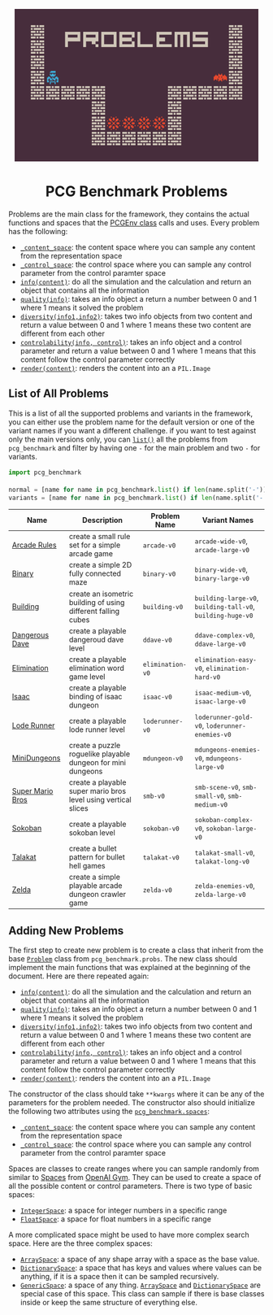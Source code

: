 <p align="center">
  <img height="300px" src="../../images/problems.png"/>
</p>
<h1 align="center">
PCG Benchmark Problems
</h1>

Problems are the main class for the framework, they contains the actual functions and spaces that the [PCGEnv class](https://github.com/amidos2006/pcg_benchmark/blob/main/pcg_benchmark/pcg_env.py) calls and uses. Every problem has the following:
- [`_content_space`](https://github.com/amidos2006/pcg_benchmark/blob/main/pcg_benchmark/probs/problem.py#L16): the content space where you can sample any content from the representation space
- [`_control_space`](https://github.com/amidos2006/pcg_benchmark/blob/main/pcg_benchmark/probs/problem.py#L17): the control space where you can sample any control parameter from the control paramter space
- [`info(content)`](https://github.com/amidos2006/pcg_benchmark/blob/main/pcg_benchmark/probs/problem.py#L32): do all the simulation and the calculation and return an object that contains all the information
- [`quality(info)`](https://github.com/amidos2006/pcg_benchmark/blob/main/pcg_benchmark/probs/problem.py#L49): takes an info object a return a number between 0 and 1 where 1 means it solved the problem
- [`diversity(info1,info2)`](https://github.com/amidos2006/pcg_benchmark/blob/main/pcg_benchmark/probs/problem.py#L66): takes two info objects from two content and return a value between 0 and 1 where 1 means these two content are different from each other
- [`controlability(info, control)`](https://github.com/amidos2006/pcg_benchmark/blob/main/pcg_benchmark/probs/problem.py#L84): takes an info object and a control parameter and return a value between 0 and 1 where 1 means that this content follow the control parameter correctly
- [`render(content)`](https://github.com/amidos2006/pcg_benchmark/blob/main/pcg_benchmark/probs/problem.py#L96): renders the content into an a `PIL.Image`

## List of All Problems
This is a list of all the supported problems and variants in the framework, you can either use the problem name for the default version or one of the variant names if you want a different challenge. if you want to test against only the main versions only, you can [`list()`](https://github.com/amidos2006/pcg_benchmark/blob/main/pcg_benchmark/__init__.py#L28) all the problems from `pcg_benchmark` and filter by having one `-` for the main problem and two `-` for variants.

```python
import pcg_benchmark

normal = [name for name in pcg_benchmark.list() if len(name.split('-')) == 2]
variants = [name for name in pcg_benchmark.list() if len(name.split('-')) > 2]
```

| Name | Description | Problem Name | Variant Names |
| ---- | ----------- | ------------ | ------------- |
| [Arcade Rules](https://github.com/amidos2006/pcg_benchmark/blob/main/pcg_benchmark/probs/arcaderules/README.md) | create a small rule set for a simple arcade game | `arcade-v0` | `arcade-wide-v0`, `arcade-large-v0` |
| [Binary](https://github.com/amidos2006/pcg_benchmark/blob/main/pcg_benchmark/probs/binary/README.md) | create a simple 2D fully connected maze | `binary-v0` | `binary-wide-v0`, `binary-large-v0` |
| [Building](https://github.com/amidos2006/pcg_benchmark/blob/main/pcg_benchmark/probs/building/README.md) | create an isometric building of using different falling cubes | `building-v0` | `building-large-v0`, `building-tall-v0`, `building-huge-v0` |
| [Dangerous Dave](https://github.com/amidos2006/pcg_benchmark/blob/main/pcg_benchmark/probs/ddave/README.md) | create a playable dangeroud dave level | `ddave-v0` | `ddave-complex-v0`, `ddave-large-v0` |
| [Elimination](https://github.com/amidos2006/pcg_benchmark/blob/main/pcg_benchmark/probs/elimination/README.md) | create a playable elimination word game level | `elimination-v0` | `elimination-easy-v0`, `elimination-hard-v0` |
| [Isaac](https://github.com/amidos2006/pcg_benchmark/blob/main/pcg_benchmark/probs/isaac/README.md) | create a playable binding of isaac dungeon | `isaac-v0` | `isaac-medium-v0`, `isaac-large-v0` |
| [Lode Runner](https://github.com/amidos2006/pcg_benchmark/blob/main/pcg_benchmark/probs/loderunner/README.md) | create a playable lode runner level | `loderunner-v0` | `loderunner-gold-v0`, `loderunner-enemies-v0` |
| [MiniDungeons](https://github.com/amidos2006/pcg_benchmark/blob/main/pcg_benchmark/probs/mdungeons/README.md) | create a puzzle roguelike playable dungeon for mini dungeons | `mdungeon-v0` | `mdungeons-enemies-v0`, `mdungeons-large-v0` |
| [Super Mario Bros](https://github.com/amidos2006/pcg_benchmark/blob/main/pcg_benchmark/probs/smb/README.md) | create a playable super mario bros level using vertical slices | `smb-v0` | `smb-scene-v0`, `smb-small-v0`, `smb-medium-v0` |
| [Sokoban](https://github.com/amidos2006/pcg_benchmark/blob/main/pcg_benchmark/probs/sokoban/README.md) | create a playable sokoban level | `sokoban-v0` | `sokoban-complex-v0`, `sokoban-large-v0` |
| [Talakat](https://github.com/amidos2006/pcg_benchmark/blob/main/pcg_benchmark/probs/talakat/README.md) | create a bullet pattern for bullet hell games | `talakat-v0` | `talakat-small-v0`, `talakat-long-v0` |
| [Zelda](https://github.com/amidos2006/pcg_benchmark/blob/main/pcg_benchmark/probs/zelda/README.md) | create a simple playable arcade dungeon crawler game | `zelda-v0` | `zelda-enemies-v0`, `zelda-large-v0` |

## Adding New Problems
The first step to create new problem is to create a class that inherit from the base [`Problem`](https://github.com/amidos2006/pcg_benchmark/blob/main/pcg_benchmark/probs/problem.py) class from `pcg_benchmark.probs`. The new class should implement the main functions that was explained at the beginning of the document. Here are there repeated again:
- [`info(content)`](https://github.com/amidos2006/pcg_benchmark/blob/main/pcg_benchmark/probs/problem.py#L32): do all the simulation and the calculation and return an object that contains all the information
- [`quality(info)`](https://github.com/amidos2006/pcg_benchmark/blob/main/pcg_benchmark/probs/problem.py#L49): takes an info object a return a number between 0 and 1 where 1 means it solved the problem
- [`diversity(info1,info2)`](https://github.com/amidos2006/pcg_benchmark/blob/main/pcg_benchmark/probs/problem.py#L66): takes two info objects from two content and return a value between 0 and 1 where 1 means these two content are different from each other
- [`controlability(info, control)`](https://github.com/amidos2006/pcg_benchmark/blob/main/pcg_benchmark/probs/problem.py#L84): takes an info object and a control parameter and return a value between 0 and 1 where 1 means that this content follow the control parameter correctly
- [`render(content)`](https://github.com/amidos2006/pcg_benchmark/blob/main/pcg_benchmark/probs/problem.py#L96): renders the content into an a `PIL.Image`

The constructor of the class should take `**kwargs` where it can be any of the parameters for the problem needed. The constructor also should initialize the following two attributes using the [`pcg_benchmark.spaces`](https://github.com/amidos2006/pcg_benchmark/tree/main/pcg_benchmark/spaces):
- [`_content_space`](https://github.com/amidos2006/pcg_benchmark/blob/main/pcg_benchmark/probs/problem.py#L16): the content space where you can sample any content from the representation space
- [`_control_space`](https://github.com/amidos2006/pcg_benchmark/blob/main/pcg_benchmark/probs/problem.py#L17): the control space where you can sample any control parameter from the control paramter space

Spaces are classes to create ranges where you can sample randomly from similar to [Spaces](https://www.gymlibrary.dev/api/spaces/) from [OpenAI Gym](https://github.com/openai/gym). They can be used to create a space of all the possible content or control parameters. There is two type of basic spaces:
- [`IntegerSpace`](https://github.com/amidos2006/pcg_benchmark/blob/main/pcg_benchmark/spaces/integer.py): a space for integer numbers in a specific range
- [`FloatSpace`](https://github.com/amidos2006/pcg_benchmark/blob/main/pcg_benchmark/spaces/float.py): a space for float numbers in a specific range

A more complicated space might be used to have more complex search space. Here are the three complex spaces: 
- [`ArraySpace`](https://github.com/amidos2006/pcg_benchmark/blob/main/pcg_benchmark/spaces/array.py): a space of any shape array with a space as the base value.
- [`DictionarySpace`](https://github.com/amidos2006/pcg_benchmark/blob/main/pcg_benchmark/spaces/dictionary.py): a space that has keys and values where values can be anything, if it is a space then it can be sampled recursively.
- [`GenericSpace`](https://github.com/amidos2006/pcg_benchmark/blob/main/pcg_benchmark/spaces/generic.py): a space of any thing. [`ArraySpace`](https://github.com/amidos2006/pcg_benchmark/blob/main/pcg_benchmark/spaces/array.py) and [`DictionarySpace`](https://github.com/amidos2006/pcg_benchmark/blob/main/pcg_benchmark/spaces/dictionary.py) are special case of this space. This class can sample if there is base classes inside or keep the same structure of everything else.